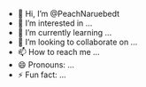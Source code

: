- 👋 Hi, I’m @PeachNaruebedt
- 👀 I’m interested in ...
- 🌱 I’m currently learning ...
- 💞️ I’m looking to collaborate on ...
- 📫 How to reach me ...
- 😄 Pronouns: ...
- ⚡ Fun fact: ...

<!---
PeachNaruebedt/PeachNaruebedt is a ✨ special ✨ repository because its `README.md` (this file) appears on your GitHub profile.
You can click the Preview link to take a look at your changes.
--->
